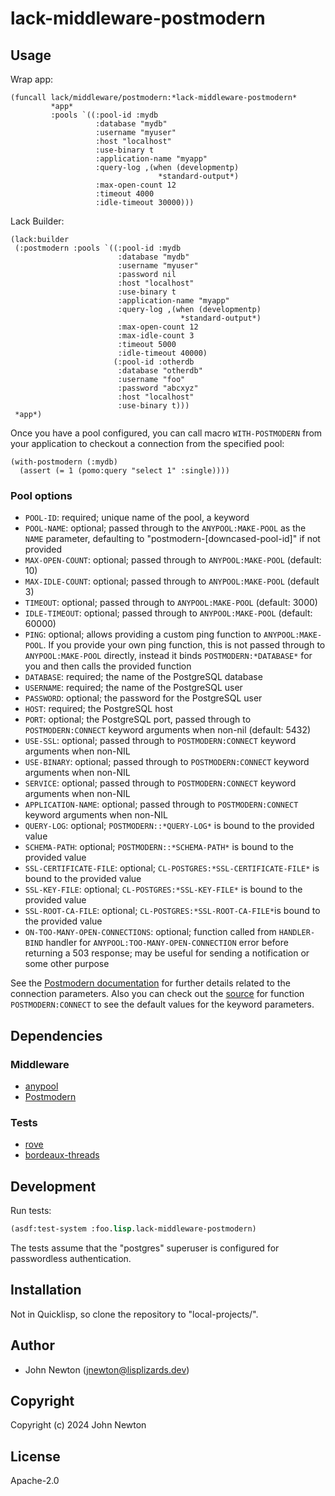 # lack-middleware-postmodern

## Usage

Wrap app:

```common-lisp
(funcall lack/middleware/postmodern:*lack-middleware-postmodern*
         *app*
         :pools `((:pool-id :mydb
                   :database "mydb"
                   :username "myuser"
                   :host "localhost"
                   :use-binary t
                   :application-name "myapp"
                   :query-log ,(when (developmentp)
                                 *standard-output*)
                   :max-open-count 12
                   :timeout 4000
                   :idle-timeout 30000)))
```

Lack Builder:

```common-lisp
(lack:builder
 (:postmodern :pools `((:pool-id :mydb
                        :database "mydb"
                        :username "myuser"
                        :password nil
                        :host "localhost"
                        :use-binary t
                        :application-name "myapp"
                        :query-log ,(when (developmentp)
                                      *standard-output*)
                        :max-open-count 12
                        :max-idle-count 3
                        :timeout 5000
                        :idle-timeout 40000)
                       (:pool-id :otherdb
                        :database "otherdb"
                        :username "foo"
                        :password "abcxyz"
                        :host "localhost"
                        :use-binary t)))
 *app*)
```

Once you have a pool configured, you can call macro `WITH-POSTMODERN` from your application to checkout a connection from the specified pool:


```common-lisp
(with-postmodern (:mydb)
  (assert (= 1 (pomo:query "select 1" :single))))
```

### Pool options

* `POOL-ID`: required; unique name of the pool, a keyword
* `POOL-NAME`: optional; passed through to the `ANYPOOL:MAKE-POOL` as the `NAME` parameter, defaulting to "postmodern-[downcased-pool-id]" if not provided
* `MAX-OPEN-COUNT`: optional; passed through to `ANYPOOL:MAKE-POOL` (default: 10)
* `MAX-IDLE-COUNT`: optional; passed through to `ANYPOOL:MAKE-POOL` (default 3)
* `TIMEOUT`: optional; passed through to `ANYPOOL:MAKE-POOL` (default: 3000)
* `IDLE-TIMEOUT`: optional; passed through to `ANYPOOL:MAKE-POOL` (default: 60000)
* `PING`: optional; allows providing a custom ping function to `ANYPOOL:MAKE-POOL`. If you provide your own ping function, this is not passed through to `ANYPOOL:MAKE-POOL` directly, instead it binds `POSTMODERN:*DATABASE*` for you and then calls the provided function
* `DATABASE`: required; the name of the PostgreSQL database
* `USERNAME`: required; the name of the PostgreSQL user
* `PASSWORD`: optional; the password for the PostgreSQL user
* `HOST`: required; the PostgreSQL host
* `PORT`: optional; the PostgreSQL port, passed through to `POSTMODERN:CONNECT` keyword arguments when non-nil (default: 5432)
* `USE-SSL`: optional; passed through to `POSTMODERN:CONNECT` keyword arguments when non-NIL
* `USE-BINARY`: optional; passed through to `POSTMODERN:CONNECT` keyword arguments when non-NIL
* `SERVICE`: optional; passed through to `POSTMODERN:CONNECT` keyword arguments when non-NIL
* `APPLICATION-NAME`: optional; passed through to `POSTMODERN:CONNECT` keyword arguments when non-NIL
* `QUERY-LOG`: optional; `POSTMODERN::*QUERY-LOG*` is bound to the provided value
* `SCHEMA-PATH`: optional; `POSTMODERN::*SCHEMA-PATH*` is bound to the provided value
* `SSL-CERTIFICATE-FILE`: optional; `CL-POSTGRES:*SSL-CERTIFICATE-FILE*` is bound to the provided value
* `SSL-KEY-FILE`: optional; `CL-POSTGRES:*SSL-KEY-FILE*` is bound to the provided value
* `SSL-ROOT-CA-FILE`: optional; `CL-POSTGRES:*SSL-ROOT-CA-FILE*`is bound to the provided value
* `ON-TOO-MANY-OPEN-CONNECTIONS`: optional; function called from `HANDLER-BIND` handler for `ANYPOOL:TOO-MANY-OPEN-CONNECTION` error before returning a 503 response; may be useful for sending a notification or some other purpose

See the [Postmodern documentation](https://marijnhaverbeke.nl/postmodern/postmodern.html) for further details related to the connection parameters. Also you can check out the [source](https://github.com/marijnh/Postmodern/blob/805f033974dcd5313091bb99e73f7a98b5892c56/postmodern/connect.lisp#L17) for function `POSTMODERN:CONNECT` to see the default values for the keyword parameters.

## Dependencies

### Middleware

* [anypool](https://github.com/fukamachi/anypool)
* [Postmodern](https://github.com/marijnh/Postmodern)

### Tests

* [rove](https://github.com/fukamachi/rove)
* [bordeaux-threads](https://github.com/sionescu/bordeaux-threads)

## Development

Run tests:

```lisp
(asdf:test-system :foo.lisp.lack-middleware-postmodern)
```

The tests assume that the "postgres" superuser is configured for passwordless authentication.

## Installation

Not in Quicklisp, so clone the repository to "local-projects/".

## Author

* John Newton (<a href="mailto:jnewton@lisplizards.dev">jnewton@lisplizards.dev</a>)

## Copyright

Copyright (c) 2024 John Newton

## License

Apache-2.0
